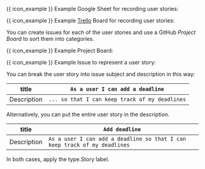 <tabs>
  <tab header="Google Sheets">

{{ icon_example }} Example Google Sheet for recording user stories:

<pic eager src="{{baseUrl}}/specifyingRequirements/userStories/usage/images/userStoriesInGoogleSheets.png" width="800" /><p/>

  </tab>
  <tab header="Trello">

{{ icon_example }} Example [Trello](https://trello.com) Board for recording user stories:

<pic eager src="{{baseUrl}}/specifyingRequirements/userStories/usage/images/userStoriesInTrello.png" width="800" /><p/>

  </tab>
  <tab header="GitHub Project Boards">

  You can create issues for each of the user stories and use a GitHub _Project Board_ to sort them into categories.

  {{ icon_example }} Example Project Board:

  <pic eager src="{{baseUrl}}/specifyingRequirements/userStories/usage/images/userStoriesInGitHubProjectBoards.png" width="800" /><p/>

  {{ icon_example }} Example Issue to represent a user story:


  <div id="user-stories-in-issue-tracker">

  You can break the user story into issue subject and description in this way:

  title | `As a user I can add a deadline`
  ------|---------------------------------
  Description | `... so that I can keep track of my deadlines`

  <pic eager src="{{baseUrl}}/specifyingRequirements/userStories/usage/images/userStoryAsGitHubIssue.png" width="800" /><p/>

  Alternatively, you can put the entire user story in the description.

  title | `Add deadline`
  ------|---------------------------------
  Description | `As a user I can add a deadline so that I can keep track of my deadlines`

  In both cases, apply the <span class="badge rounded-pill bg-info">type.Story</span> label.

  </div>

  </tab>
</tabs>
